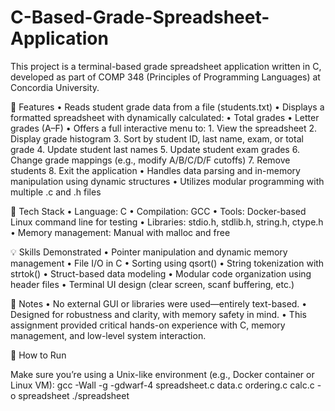 # C-Based-Grade-Spreadsheet-Application
This project is a terminal-based grade spreadsheet application written in C, developed as part of COMP 348 (Principles of Programming Languages) at Concordia University.

🧩 Features
	•	Reads student grade data from a file (students.txt)
	•	Displays a formatted spreadsheet with dynamically calculated:
	•	Total grades
	•	Letter grades (A–F)
	•	Offers a full interactive menu to:
	1.	View the spreadsheet
	2.	Display grade histogram
	3.	Sort by student ID, last name, exam, or total grade
	4.	Update student last names
	5.	Update student exam grades
	6.	Change grade mappings (e.g., modify A/B/C/D/F cutoffs)
	7.	Remove students
	8.	Exit the application
	•	Handles data parsing and in-memory manipulation using dynamic structures
	•	Utilizes modular programming with multiple .c and .h files

🔧 Tech Stack
	•	Language: C
	•	Compilation: GCC
	•	Tools: Docker-based Linux command line for testing
	•	Libraries: stdio.h, stdlib.h, string.h, ctype.h
	•	Memory management: Manual with malloc and free

💡 Skills Demonstrated
	•	Pointer manipulation and dynamic memory management
	•	File I/O in C
	•	Sorting using qsort()
	•	String tokenization with strtok()
	•	Struct-based data modeling
	•	Modular code organization using header files
	•	Terminal UI design (clear screen, scanf buffering, etc.)

 📝 Notes
	•	No external GUI or libraries were used—entirely text-based.
	•	Designed for robustness and clarity, with memory safety in mind.
	•	This assignment provided critical hands-on experience with C, memory management, and low-level system interaction.

🏁 How to Run

Make sure you’re using a Unix-like environment (e.g., Docker container or Linux VM):
gcc -Wall -g -gdwarf-4 spreadsheet.c data.c ordering.c calc.c -o spreadsheet
./spreadsheet
